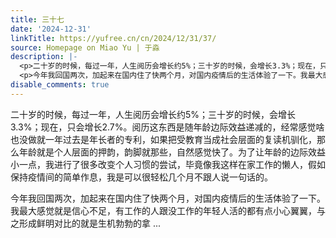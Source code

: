 ```yaml
---
title: 三十七
date: '2024-12-31'
linkTitle: https://yufree.cn/cn/2024/12/31/37/
source: Homepage on Miao Yu | 于淼
description: |-
  <p>二十岁的时候，每过一年，人生阅历会增长约5%；三十岁的时候，会增长3.3%；现在，只会增长2.7%。阅历这东西是随年龄边际效益递减的，经常感觉啥也没做就一年过去是年长者的专利，如果把受教育当成社会层面的复读机驯化，那么年龄就是个人层面的押韵，韵脚就那些，自然感觉快了。为了让年龄的边际效益小一点，我进行了很多改变个人习惯的尝试，毕竟像我这样在家工作的懒人，假如保持疫情间的简单作息，我是可以很轻松几个月不跟人说一句话的。</p>
  <p>今年我回国两次，加起来在国内住了快两个月，对国内疫情后的生活体验了一下。我最大感觉就是信心不足，有工作的人跟没工作的年轻人活的都有点小心翼翼，与之形成鲜明对比的就是生机勃勃的拿 ...
disable_comments: true
---
```

<p>二十岁的时候，每过一年，人生阅历会增长约5%；三十岁的时候，会增长3.3%；现在，只会增长2.7%。阅历这东西是随年龄边际效益递减的，经常感觉啥也没做就一年过去是年长者的专利，如果把受教育当成社会层面的复读机驯化，那么年龄就是个人层面的押韵，韵脚就那些，自然感觉快了。为了让年龄的边际效益小一点，我进行了很多改变个人习惯的尝试，毕竟像我这样在家工作的懒人，假如保持疫情间的简单作息，我是可以很轻松几个月不跟人说一句话的。</p>
<p>今年我回国两次，加起来在国内住了快两个月，对国内疫情后的生活体验了一下。我最大感觉就是信心不足，有工作的人跟没工作的年轻人活的都有点小心翼翼，与之形成鲜明对比的就是生机勃勃的拿 ...